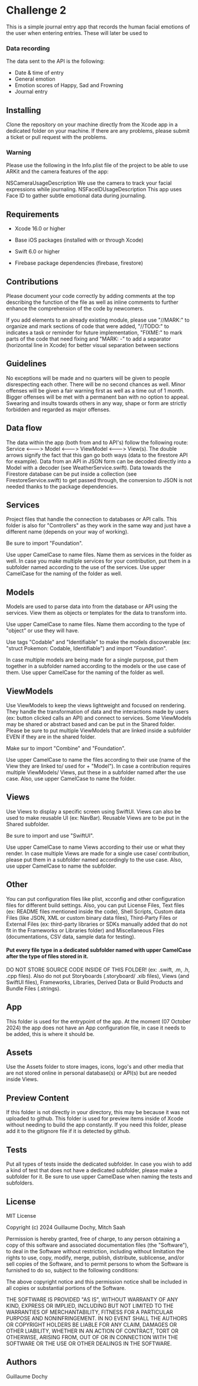# Challenge 2

This is a simple journal entry app that records the human facial emotions of the user when entering entries. These will later be used to 

### Data recording

The data sent to the API is the following: 
- Date & time of entry
- General emotion
- Emotion scores of Happy, Sad and Frowning
- Journal entry

## Installing

Clone the repository on your machine directly from the Xcode app in a dedicated folder on your machine. If there are any problems, please submit a ticket or pull request with the problems.

### Warning

Please use the following in the Info.plist file of the project to be able to use ARKit and the camera features of the app:

<key>NSCameraUsageDescription</key>
<string>We use the camera to track your facial expressions while journaling.</string>
<key>NSFaceIDUsageDescription</key>
<string>This app uses Face ID to gather subtle emotional data during journaling.</string>

## Requirements

- Xcode 16.0 or higher

- Base iOS packages (installed with or through Xcode)

- Swift 6.0 or higher

- Firebase package dependencies (firebase, firestore)

## Contributions

Please document your code correctly by adding comments at the top describing the function of the file as well as inline comments to further enhance the comprehension of the code by newcomers.

If you add elements to an already existing module, please use "//MARK:" to organize and mark sections of code that were added, "//TODO:" to indicates a task or reminder for future implementation, "FIXME:" to mark parts of the code that need fixing and "MARK: -" to add a separator (horizontal line in Xcode) for better visual separation between sections

## Guidelines

No exceptions will be made and no quarters will be given to people disrespecting each other. There will be no second chances as well. Minor offenses will be given a fair warning first as well as a time out of 1 month. Bigger offenses will be met with a permanent ban with no option to appeal. Swearing and insults towards others in any way, shape or form are strictly forbidden and regarded as major offenses. 

## Data flow

The data within the app (both from and to API's) follow the following route: Service <---> Model <---> ViewModel <---> View(s). The double arrows signify the fact that this gan go both ways (data to the firestore API for example). Data from an API in JSON form can be decoded directly into a Model with a decoder (see WeatherService.swift). Data towards the Firestore database can be put inside a collection (see FirestoreService.swift) to get passed through, the conversion to JSON is not needed thanks to the package dependencies. 

## Services

Project files that handle the connection to databases or API calls. This folder is also for "Controllers" as they work in the same way and just have a different name (depends on your way of working).

Be sure to import "Foundation".

Use  upper CamelCase to name files. Name them as services in the folder as well. In case you make multiple services for your contribution, put them in a subfolder named according to the use of the services. Use upper CamelCase for the naming of the folder as well.

## Models

Models are used to parse data into from the database or API using the services. View them as objects or templates for the data to transform into.

Use upper CamelCase to name files. Name them according to the type of "object" or use they will have.

Use tags "Codable" and "Identifiable" to make the models discoverable (ex: "struct Pokemon: Codable, Identifiable") and import "Foundation".

In case multiple models are being made for a single purpose, put them together in a subfolder named according to the models or the use case of them. Use upper CamelCase for the naming of the folder as well.

## ViewModels

Use ViewModels to keep the views lightweight and focused on rendering. They handle the transformation of data and the interactions made by users (ex: button clicked calls an API) and connect to services. Some ViewModels may be shared or abstract based and can be put in the Shared folder. Please be sure to put multiple ViewModels that are linked inside a subfolder EVEN if they are in the shared folder.

Make sur to import "Combine" and "Foundation".

Use upper CamelCase to name the files according to their use (name of the View they are linked to/ used for + "Model"). In case a contribution requires multiple ViewModels/ Views, put these in a subfolder named after the use case. Also, use upper CamelCase to name the folder.

## Views

Use Views to display a specific screen using SwiftUI. Views can also be used to make reusable UI (ex: NavBar). Reusable Views are to be put in the Shared subfolder.

Be sure to import and use "SwiftUI".

Use upper CamelCase to name Views according to their use or what they render. In case multiple Views are made for a single use case/ contribution, please put them in a subfolder named accordingly to the use case. Also, use upper CamelCase to name the subfolder.

## Other

You can put configuration files like plist, xcconfig and other configuration files for different build settings. Also, you can put License Files, Text files (ex: README files mentioned inside the code), Shell Scripts, Custom data Files (like JSON, XML or custom binary data files), Third-Party Files or External Files (ex: third-party libraries or SDKs manually added that do not fit in the Frameworks or Libraries folder) and Miscellaneous Files (documentations, CSV data, sample data for testing).

#### Put every file type in a dedicated subfolder named with upper CamelCase after the type of files stored in it.

DO NOT STORE SOURCE CODE INSIDE OF THIS FOLDER! (ex: .swift, .m, .h, .cpp files). Also do not put Storyboards (.storyboard/ .xib files), Views (and SwiftUI files), Frameworks, Libraries, Derived Data or Build Products and Bundle Files (.strings).

## App

This folder is used for the entrypoint of the app. At the moment (07 October 2024) the app does not have an App configuration file, in case it needs to be added, this is where it should be.

## Assets

Use the Assets folder to store images, icons, logo's and other media that are not stored online in personal database(s) or API(s) but are needed inside Views.

## Preview Content

If this folder is not directly in your directory, this may be because it was not uploaded to github. This folder is used for preview items inside of Xcode without needing to build the app constantly. If you need this folder, please add it to the gitignore file if it is detected by github.

## Tests

Put all types of tests inside the dedicated subfolder. In case you wish to add a kind of test that does not have a dedicated subfolder, please make a subfolder for it. Be sure to use upper CamelDase when naming the tests and subfolders.

## License

MIT License

Copyright (c) 2024 Guillaume Dochy, Mitch Saah

Permission is hereby granted, free of charge, to any person obtaining a copy
of this software and associated documentation files (the "Software"), to deal
in the Software without restriction, including without limitation the rights
to use, copy, modify, merge, publish, distribute, sublicense, and/or sell
copies of the Software, and to permit persons to whom the Software is
furnished to do so, subject to the following conditions:

The above copyright notice and this permission notice shall be included in all
copies or substantial portions of the Software.

THE SOFTWARE IS PROVIDED "AS IS", WITHOUT WARRANTY OF ANY KIND, EXPRESS OR
IMPLIED, INCLUDING BUT NOT LIMITED TO THE WARRANTIES OF MERCHANTABILITY,
FITNESS FOR A PARTICULAR PURPOSE AND NONINFRINGEMENT. IN NO EVENT SHALL THE
AUTHORS OR COPYRIGHT HOLDERS BE LIABLE FOR ANY CLAIM, DAMAGES OR OTHER
LIABILITY, WHETHER IN AN ACTION OF CONTRACT, TORT OR OTHERWISE, ARISING FROM,
OUT OF OR IN CONNECTION WITH THE SOFTWARE OR THE USE OR OTHER DEALINGS IN THE
SOFTWARE.

## Authors

Guillaume Dochy